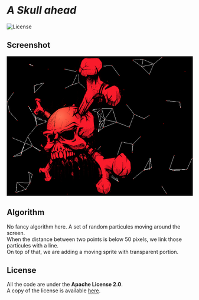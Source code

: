 # *A Skull ahead*

![License](https://img.shields.io/badge/license-Apache--2.0-blue.svg?style=flat-square)

## **Screenshot**

![screenshot](../../images/screenshot/ts-sprites.png)


## **Algorithm**

No fancy algorithm here. A set of random particules moving around the screen.  
When the distance between two points is below 50 pixels, we link those particules with a line.  
On top of that, we are adding a moving sprite with transparent portion.

## **License**

All the code are under the **Apache License 2.0**.  
A copy of the license is available [here](https://choosealicense.com/licenses/apache-2.0/).
